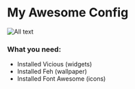 # My Awesome Config

![All text](awesome.png)

### What you need:
  - Installed Vicious (widgets)
  - Installed Feh (wallpaper)
  - Installed Font Awesome (icons)
